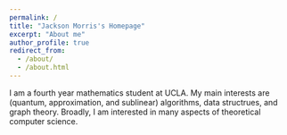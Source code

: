 ```yaml
---
permalink: /
title: "Jackson Morris's Homepage"
excerpt: "About me"
author_profile: true
redirect_from: 
  - /about/
  - /about.html
---
```

I am a fourth year mathematics student at UCLA. My main interests are (quantum, approximation, and sublinear) algorithms, data structrues, and graph theory. Broadly, I am interested in many aspects of theoretical computer science.
